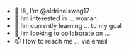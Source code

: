 - 👋 Hi, I’m @aldrinelsweg17
- 👀 I’m interested in ... woman
- 🌱 I’m currently learning ... to my goal 
- 💞️ I’m looking to collaborate on ...
- 📫 How to reach me ... via email

<!---
aldrinelsweg17/aldrinelsweg17 is a ✨ special ✨ repository because its `README.md` (this file) appears on your GitHub profile.
You can click the Preview link to take a look at your changes.
--->
